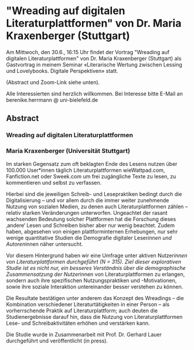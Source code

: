 # "Wreading auf digitalen Literaturplattformen" von Dr. Maria Kraxenberger (Stuttgart) 

Am Mittwoch, den 30.6., 16:15 Uhr findet der Vortrag "Wreading auf digitalen Literaturplattformen" von Dr. Maria Kraxenberger (Stuttgart) als Gastvortrag in meinem Seminar «Literarische Wertung zwischen Lessing und Lovelybooks. Digitale Perspektiven» statt.
 
(Abstract und Zoom-Link siehe unten).
 
Alle Interessierten sind herzlich willkommen. Bei Interesse bitte E-Mail an berenike.herrmann @ uni-bielefeld.de
 
 
## Abstract
### Wreading auf digitalen Literaturplattformen
### Maria Kraxenberger (Universität Stuttgart)
 
Im starken Gegensatz zum oft beklagten Ende des Lesens nutzen über 100.000 User*innen täglich Literaturplattformen wieWattpad.com, Fanfiction.net oder Sweek.com um frei zugängliche Texte zu lesen, zu kommentieren und selbst zu verfassen.
 
Hierbei sind die jeweiligen Schreib- und Lesepraktiken bedingt durch die Digitalisierung – und vor allem durch die immer weiter zunehmende Nutzung von sozialen Medien, zu denen auch Literaturplattformen zählen – relativ starken Veränderungen unterworfen. Ungeachtet der rasant wachsenden Bedeutung solcher Plattformen hat die Forschung dieses ‚andere‘ Lesen und Schreiben bisher aber nur wenig beachtet. Zudem haben, abgesehen von einigen plattforminternen Erhebungen, nur sehr wenige quantitative Studien die Demografie digitaler Leser*innen und Autoren*innen näher untersucht.
 
Vor diesem Hintergrund haben wir eine Umfrage unter aktiven Nutzer*innen von Literaturplattformen durchgeführt (N = 315). Ziel dieser explorativen Studie ist es nicht nur, ein besseres Verständnis über die demographische Zusammensatzung der Nutzer*innen von Literaturplattformen zu erlangen, sondern auch ihre spezifischen Nutzungspraktiken und -Motivationen, sowie ihre soziale Interaktion untereinander besser verstehen zu können.
 
Die Resultate bestätigen unter anderem das Konzept des Wreadings – die Kombination verschiedener Literaturtätigkeiten in einer Person – als vorherrschende Praktik auf Literaturplattform; auch deuten die Studienergebnisse darauf hin, dass die Nutzung von Literaturplattformen Lese- und Schreibaktivitäten erhöhen und verstärken kann.
 
Die Studie wurde in Zusammenarbeit mit Prof. Dr. Gerhard Lauer durchgeführt und veröffentlicht (in press).
 
 
 



 
 
